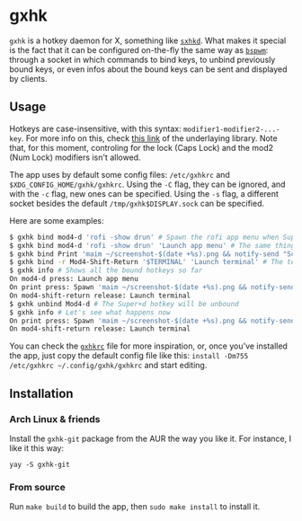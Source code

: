 # gxhk

`gxhk` is a hotkey daemon for X, something like [`sxhkd`](https://github.com/baskerville/sxhkd). What makes it special is the fact that it can be configured on-the-fly the same way as [`bspwm`](https://github.com/baskerville/bspwm): through a socket in which commands to bind keys, to unbind previously bound keys, or even infos about the bound keys can be sent and displayed by clients.

## Usage
Hotkeys are case-insensitive, with this syntax: `modifier1-modifier2-...-key`. For more info on this, check [this link](https://pkg.go.dev/github.com/alex11br/xgbutil@v0.0.0-20211225011412-f2944427ac98/keybind#hdr-Key_sequence_format) of the underlaying library. Note that, for this moment, controling for the lock (Caps Lock) and the mod2 (Num Lock) modifiers isn't allowed.

The app uses by default some config files: `/etc/gxhkrc` and `$XDG_CONFIG_HOME/gxhk/gxhkrc`. Using the `-C` flag, they can be ignored, and with the `-c` flag, new ones can be specified. Using the `-s` flag, a different socket besides the default `/tmp/gxhk$DISPLAY.sock` can be specified.

Here are some examples:
```sh
$ gxhk bind mod4-d 'rofi -show drun' # Spawn the rofi app menu when Super+d gets pressed
$ gxhk bind mod4-d 'rofi -show drun' 'Launch app menu' # The same thing, but with a description
$ gxhk bind Print 'maim ~/screenshot-$(date +%s).png && notify-send "Screenshot saved!"' # The command will be run using `sh -c`, so feel free to add variables, command chains, etc.
$ gxhk bind -r Mod4-Shift-Return '$TERMINAL' 'Launch terminal' # The terminal will be spawned when the hotkey Super+Shift+Enter gets released, not when it gets pressed as it happens with the ones above
$ gxhk info # Shows all the bound hotkeys so far
On mod4-d press: Launch app menu
On print press: Spawn 'maim ~/screenshot-$(date +%s).png && notify-send "Screenshot saved!"'
On mod4-shift-return release: Launch terminal
$ gxhk unbind Mod4-d # The Super+d hotkey will be unbound
$ gxhk info # Let's see what happens now
On print press: Spawn 'maim ~/screenshot-$(date +%s).png && notify-send "Screenshot saved!"'
On mod4-shift-return release: Launch terminal
```
You can check the [`gxhkrc`](gxhkrc) file for more inspiration, or, once you've installed the app, just copy the default config file like this: `install -Dm755 /etc/gxhkrc ~/.config/gxhk/gxhkrc` and start editing.
## Installation
### Arch Linux & friends
Install the `gxhk-git` package from the AUR the way you like it. For instance, I like it this way:
```
yay -S gxhk-git
```
### From source
Run `make build` to build the app, then `sudo make install` to install it.
